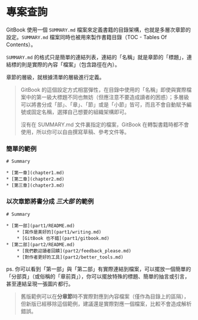 # 專案查詢

GitBook 使用一個 `SUMMARY.md` 檔案來定義書籍的目錄架構，也就是多層次章節的設定。`SUMMARY.md` 檔案同時也被用來製作書籍目錄（TOC - Tables Of Contents）。

`SUMMARY.md` 的格式只是簡單的連結列表，連結的「名稱」就是章節的「標題」，連結標的則是實際的內容「檔案」（包含路徑在內）。

章節的層級，就根據清單的層級進行定義。

> GitBook 的這個設定方式相當彈性，在目錄中使用的「名稱」即使與實際檔案中的第一級大標題不同也無妨（但應注意不要造成讀者的困惑）；多層級可以將書分成「部」、「章」、「節」或是「小節」皆可，而且不會自動賦予編號或固定名稱，選擇自己想要的組織架構即可。
>
> 沒有在 SUMMARY.md 文件裏指定的檔案，GitBook 在轉製書籍時都不會使用，所以你可以自由撰寫草稿、參考文件等。

### 簡單的範例

```
# Summary

* [第一章](chapter1.md)
* [第二章](chapter2.md)
* [第三章](chapter3.md)
```

### 以次章節將書分成 _三大部_ 的範例

```
# Summary

* [第一部](part1/README.md)
    * [寫作是美好的](part1/writing.md)
    * [GitBook 也不錯](part1/gitbook.md)
* [第二部](part2/README.md)
    * [我們歡迎讀者回饋](part2/feedback_please.md)
    * [對作者更好的工具](part2/better_tools.md)
```

ps. 你可以看到「第一部」與「第二部」有實際連結到檔案，可以擺放一個簡單的「分部頁」（或俗稱的「章前頁」），你可以擺放特殊的標題、簡單的抽言或引言，甚至連結呈現一張圖片都行。

> 舊版範例可以在**分章節**時不實際對應到內容檔案（僅作為目錄上的區隔），但新版已經移除這個範例，建議還是實際對應一個檔案，比較不會造成解析錯誤。



